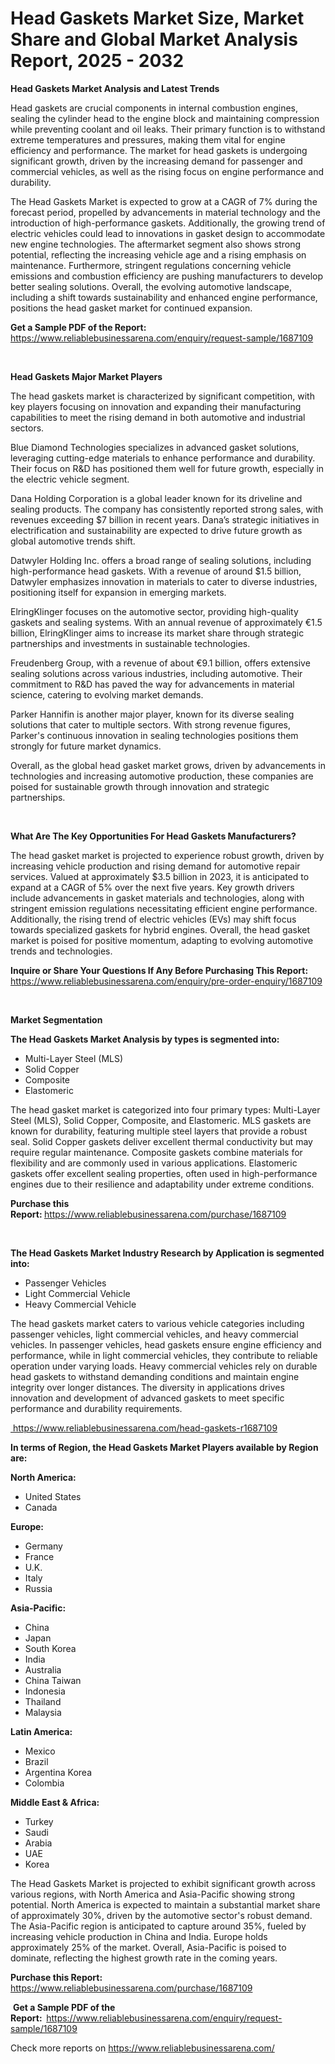 <p><h1>Head Gaskets Market Size, Market Share and Global Market Analysis Report, 2025 - 2032</h1></p><p><strong>Head Gaskets Market Analysis and Latest Trends</strong></p>
<p><p>Head gaskets are crucial components in internal combustion engines, sealing the cylinder head to the engine block and maintaining compression while preventing coolant and oil leaks. Their primary function is to withstand extreme temperatures and pressures, making them vital for engine efficiency and performance. The market for head gaskets is undergoing significant growth, driven by the increasing demand for passenger and commercial vehicles, as well as the rising focus on engine performance and durability.</p><p>The Head Gaskets Market is expected to grow at a CAGR of 7% during the forecast period, propelled by advancements in material technology and the introduction of high-performance gaskets. Additionally, the growing trend of electric vehicles could lead to innovations in gasket design to accommodate new engine technologies. The aftermarket segment also shows strong potential, reflecting the increasing vehicle age and a rising emphasis on maintenance. Furthermore, stringent regulations concerning vehicle emissions and combustion efficiency are pushing manufacturers to develop better sealing solutions. Overall, the evolving automotive landscape, including a shift towards sustainability and enhanced engine performance, positions the head gasket market for continued expansion.</p></p>
<p><strong>Get a Sample PDF of the Report:&nbsp;</strong> <a href="https://www.reliablebusinessarena.com/enquiry/request-sample/1687109?utm_campaign=3498&utm_medium=2&utm_source=Github&utm_content=ia&utm_term=08042025&utm_id=head-gaskets">https://www.reliablebusinessarena.com/enquiry/request-sample/1687109</a></p>
<p>&nbsp;</p>
<p><strong>Head Gaskets Major Market Players</strong></p>
<p><p>The head gaskets market is characterized by significant competition, with key players focusing on innovation and expanding their manufacturing capabilities to meet the rising demand in both automotive and industrial sectors.</p><p>Blue Diamond Technologies specializes in advanced gasket solutions, leveraging cutting-edge materials to enhance performance and durability. Their focus on R&D has positioned them well for future growth, especially in the electric vehicle segment.</p><p>Dana Holding Corporation is a global leader known for its driveline and sealing products. The company has consistently reported strong sales, with revenues exceeding $7 billion in recent years. Dana’s strategic initiatives in electrification and sustainability are expected to drive future growth as global automotive trends shift.</p><p>Datwyler Holding Inc. offers a broad range of sealing solutions, including high-performance head gaskets. With a revenue of around $1.5 billion, Datwyler emphasizes innovation in materials to cater to diverse industries, positioning itself for expansion in emerging markets.</p><p>ElringKlinger focuses on the automotive sector, providing high-quality gaskets and sealing systems. With an annual revenue of approximately €1.5 billion, ElringKlinger aims to increase its market share through strategic partnerships and investments in sustainable technologies.</p><p>Freudenberg Group, with a revenue of about €9.1 billion, offers extensive sealing solutions across various industries, including automotive. Their commitment to R&D has paved the way for advancements in material science, catering to evolving market demands.</p><p>Parker Hannifin is another major player, known for its diverse sealing solutions that cater to multiple sectors. With strong revenue figures, Parker's continuous innovation in sealing technologies positions them strongly for future market dynamics.</p><p>Overall, as the global head gasket market grows, driven by advancements in technologies and increasing automotive production, these companies are poised for sustainable growth through innovation and strategic partnerships.</p></p>
<p>&nbsp;</p>
<p><strong>What Are The Key Opportunities For Head Gaskets Manufacturers?</strong></p>
<p><p>The head gasket market is projected to experience robust growth, driven by increasing vehicle production and rising demand for automotive repair services. Valued at approximately $3.5 billion in 2023, it is anticipated to expand at a CAGR of 5% over the next five years. Key growth drivers include advancements in gasket materials and technologies, along with stringent emission regulations necessitating efficient engine performance. Additionally, the rising trend of electric vehicles (EVs) may shift focus towards specialized gaskets for hybrid engines. Overall, the head gasket market is poised for positive momentum, adapting to evolving automotive trends and technologies.</p></p>
<p><strong>Inquire or Share Your Questions If Any Before Purchasing This Report:</strong> <a href="https://www.reliablebusinessarena.com/enquiry/pre-order-enquiry/1687109?utm_campaign=3498&utm_medium=2&utm_source=Github&utm_content=ia&utm_term=08042025&utm_id=head-gaskets">https://www.reliablebusinessarena.com/enquiry/pre-order-enquiry/1687109</a></p>
<p>&nbsp;</p>
<p><strong>Market Segmentation</strong></p>
<p><strong>The Head Gaskets Market Analysis by types is segmented into:</strong></p>
<p><ul><li>Multi-Layer Steel (MLS)</li><li>Solid Copper</li><li>Composite</li><li>Elastomeric</li></ul></p>
<p><p>The head gasket market is categorized into four primary types: Multi-Layer Steel (MLS), Solid Copper, Composite, and Elastomeric. MLS gaskets are known for durability, featuring multiple steel layers that provide a robust seal. Solid Copper gaskets deliver excellent thermal conductivity but may require regular maintenance. Composite gaskets combine materials for flexibility and are commonly used in various applications. Elastomeric gaskets offer excellent sealing properties, often used in high-performance engines due to their resilience and adaptability under extreme conditions.</p></p>
<p><strong>Purchase this Report:&nbsp;</strong><a href="https://www.reliablebusinessarena.com/purchase/1687109?utm_campaign=3498&utm_medium=2&utm_source=Github&utm_content=ia&utm_term=08042025&utm_id=head-gaskets">https://www.reliablebusinessarena.com/purchase/1687109</a></p>
<p>&nbsp;</p>
<p><strong>The Head Gaskets Market Industry Research by Application is segmented into:</strong></p>
<p><ul><li>Passenger Vehicles</li><li>Light Commercial Vehicle</li><li>Heavy Commercial Vehicle</li></ul></p>
<p><p>The head gaskets market caters to various vehicle categories including passenger vehicles, light commercial vehicles, and heavy commercial vehicles. In passenger vehicles, head gaskets ensure engine efficiency and performance, while in light commercial vehicles, they contribute to reliable operation under varying loads. Heavy commercial vehicles rely on durable head gaskets to withstand demanding conditions and maintain engine integrity over longer distances. The diversity in applications drives innovation and development of advanced gaskets to meet specific performance and durability requirements.</p></p>
<p><a href="https://www.reliablebusinessarena.com/head-gaskets-r1687109?utm_campaign=3498&utm_medium=2&utm_source=Github&utm_content=ia&utm_term=08042025&utm_id=head-gaskets">&nbsp;https://www.reliablebusinessarena.com/head-gaskets-r1687109</a></p>
<p><strong>In terms of Region, the Head Gaskets Market Players available by Region are:</strong></p>
<p>
    <p> <strong> North America: </strong>
        <ul>
            <li>United States</li>
            <li>Canada</li>
        </ul>
        </p> 
    <p> <strong> Europe: </strong>
        <ul>
            <li>Germany</li>
            <li>France</li>
            <li>U.K.</li>
            <li>Italy</li>
            <li>Russia</li>
        </ul>
        </p> 
    <p> <strong> Asia-Pacific: </strong>
        <ul>
            <li>China</li>
            <li>Japan</li>
            <li>South Korea</li>
            <li>India</li>
            <li>Australia</li>
            <li>China Taiwan</li>
            <li>Indonesia</li>
            <li>Thailand</li>
            <li>Malaysia</li>
        </ul>
        </p> 
    <p> <strong> Latin America: </strong>
        <ul>
            <li>Mexico</li>
            <li>Brazil</li>
            <li>Argentina Korea</li>
            <li>Colombia</li>
        </ul>
        </p> 
    <p> <strong> Middle East & Africa: </strong>
        <ul>
            <li>Turkey</li>
            <li>Saudi</li>
            <li>Arabia</li>
            <li>UAE</li>
            <li>Korea</li>
        </ul>
    </p>
    </p>
<p><p>The Head Gaskets Market is projected to exhibit significant growth across various regions, with North America and Asia-Pacific showing strong potential. North America is expected to maintain a substantial market share of approximately 30%, driven by the automotive sector's robust demand. The Asia-Pacific region is anticipated to capture around 35%, fueled by increasing vehicle production in China and India. Europe holds approximately 25% of the market. Overall, Asia-Pacific is poised to dominate, reflecting the highest growth rate in the coming years.</p></p>
<p><strong>Purchase this Report: </strong><a href="https://www.reliablebusinessarena.com/purchase/1687109?utm_campaign=3498&utm_medium=2&utm_source=Github&utm_content=ia&utm_term=08042025&utm_id=head-gaskets">https://www.reliablebusinessarena.com/purchase/1687109</a></p>
<p>&nbsp;<strong>Get a Sample PDF of the Report:&nbsp;&nbsp;</strong><a href="https://www.reliablebusinessarena.com/enquiry/request-sample/1687109?utm_campaign=3498&utm_medium=2&utm_source=Github&utm_content=ia&utm_term=08042025&utm_id=head-gaskets">https://www.reliablebusinessarena.com/enquiry/request-sample/1687109</a></p>
<p><strong></strong></p>
<p>Check more reports on <a href="https://www.reliablebusinessarena.com/?utm_campaign=3498&utm_medium=2&utm_source=Github&utm_content=ia&utm_term=08042025&utm_id=head-gaskets">https://www.reliablebusinessarena.com/</a></p>